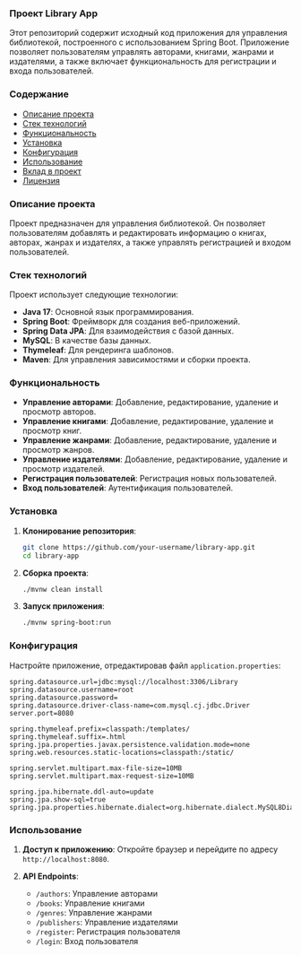 ### Проект Library App

Этот репозиторий содержит исходный код приложения для управления библиотекой, построенного с использованием Spring Boot. Приложение позволяет пользователям управлять авторами, книгами, жанрами и издателями, а также включает функциональность для регистрации и входа пользователей.

### Содержание

- [Описание проекта](#описание-проекта)
- [Стек технологий](#стек-технологий)
- [Функциональность](#функциональность)
- [Установка](#установка)
- [Конфигурация](#конфигурация)
- [Использование](#использование)
- [Вклад в проект](#вклад-в-проект)
- [Лицензия](#лицензия)

### Описание проекта

Проект предназначен для управления библиотекой. Он позволяет пользователям добавлять и редактировать информацию о книгах, авторах, жанрах и издателях, а также управлять регистрацией и входом пользователей.

### Стек технологий

Проект использует следующие технологии:

- **Java 17**: Основной язык программирования.
- **Spring Boot**: Фреймворк для создания веб-приложений.
- **Spring Data JPA**: Для взаимодействия с базой данных.
- **MySQL**: В качестве базы данных.
- **Thymeleaf**: Для рендеринга шаблонов.
- **Maven**: Для управления зависимостями и сборки проекта.

### Функциональность

- **Управление авторами**: Добавление, редактирование, удаление и просмотр авторов.
- **Управление книгами**: Добавление, редактирование, удаление и просмотр книг.
- **Управление жанрами**: Добавление, редактирование, удаление и просмотр жанров.
- **Управление издателями**: Добавление, редактирование, удаление и просмотр издателей.
- **Регистрация пользователей**: Регистрация новых пользователей.
- **Вход пользователей**: Аутентификация пользователей.

### Установка

1. **Клонирование репозитория**:
    ```bash
    git clone https://github.com/your-username/library-app.git
    cd library-app
    ```

2. **Сборка проекта**:
    ```bash
    ./mvnw clean install
    ```

3. **Запуск приложения**:
    ```bash
    ./mvnw spring-boot:run
    ```

### Конфигурация

Настройте приложение, отредактировав файл `application.properties`:

```properties
spring.datasource.url=jdbc:mysql://localhost:3306/Library
spring.datasource.username=root
spring.datasource.password=
spring.datasource.driver-class-name=com.mysql.cj.jdbc.Driver
server.port=8080

spring.thymeleaf.prefix=classpath:/templates/
spring.thymeleaf.suffix=.html
spring.jpa.properties.javax.persistence.validation.mode=none
spring.web.resources.static-locations=classpath:/static/

spring.servlet.multipart.max-file-size=10MB
spring.servlet.multipart.max-request-size=10MB

spring.jpa.hibernate.ddl-auto=update
spring.jpa.show-sql=true
spring.jpa.properties.hibernate.dialect=org.hibernate.dialect.MySQL8Dialect
```

### Использование

1. **Доступ к приложению**:
   Откройте браузер и перейдите по адресу `http://localhost:8080`.

2. **API Endpoints**:
   - `/authors`: Управление авторами
   - `/books`: Управление книгами
   - `/genres`: Управление жанрами
   - `/publishers`: Управление издателями
   - `/register`: Регистрация пользователя
   - `/login`: Вход пользователя


